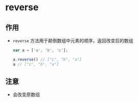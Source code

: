 # reverse

## 作用

*   `reverse` 方法用于颠倒数组中元素的顺序，返回改变后的数组

    ```javascript
    var a = ['a', 'b', 'c'];

    a.reverse() // ["c", "b", "a"]
    a // ["c", "b", "a"]
    ```

## 注意

*   会改变原数组
